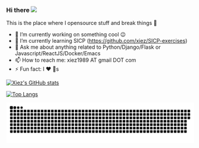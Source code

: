 ### Hi there <a href="https://blog.justinzx.com/"><img src="https://media.giphy.com/media/hvRJCLFzcasrR4ia7z/giphy.gif" width="25px"></a>

<!--
**xiez/xiez** is a ✨ _special_ ✨ repository because its `README.md` (this file) appears on your GitHub profile.

Here are some ideas to get you started:

- 🔭 I’m currently working on ...
- 🌱 I’m currently learning ...
- 👯 I’m looking to collaborate on ...
- 🤔 I’m looking for help with ...
- 💬 Ask me about ...
- 📫 How to reach me: ...
- 😄 Pronouns: ...
- ⚡ Fun fact: ...
-->

This is the place where I opensource stuff and break things :rofl:

- 🔭 I’m currently working on something cool :wink:
- 🌱 I’m currently learning SICP (https://github.com/xiez/SICP-exercises)
- 💬 Ask me about anything related to Python/Django/Flask or Javascript/ReactJS/Docker/Emacs
- 📫 How to reach me: xiez1989 AT gmail DOT com
- ⚡ Fun fact: I :heart: :dog:s

[![Xiez's GitHub stats](https://github-readme-stats.vercel.app/api?username=xiez&include_all_commits=true&show_icons=true)](https://github.com/anuraghazra/github-readme-stats)

[![Top Langs](https://github-readme-stats.vercel.app/api/top-langs/?username=xiez)](https://github.com/anuraghazra/github-readme-stats)

<a href=#><img src="contributions.svg"></a>
